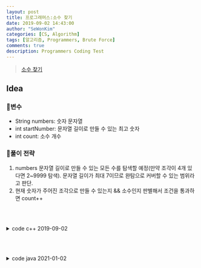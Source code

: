 ```yaml
---
layout: post
title: 프로그래머스:소수 찾기
date: 2019-09-02 14:43:00
author: "SeWonKim"
categories: [CS, Algorithm]
tags: [알고리즘, Programmers, Brute Force]
comments: true
description: Programmers Coding Test
---
```


> [소수 찾기](https://programmers.co.kr/learn/courses/30/lessons/42839)

## Idea

### 🥚변수

- String numbers: 숫자 문자열
- int startNumber: 문자열 길이로 만들 수 있는 최고 숫자
- int count: 소수 개수
  
### 🍳풀이 전략

1. numbers 문자열 길이로 만들 수 있는 모든 수를 탐색할 예정(만약 조각이 4개 있다면 2~9999 탐색). 문자열 길이가 최대 7이므로 완탐으로 커버할 수 있는 범위라고 판단.
2. 현재 숫자가 주어진 조각으로 만들 수 있는지 && 소수인지 판별해서 조건을 통과하면 count++


&nbsp;  
&nbsp;


<details>
<summary>code c++ 2019-09-02</summary>
<div markdown="1">

### 원래 생각한 풀이는...

1. 문자열의 길이가 7이하이므로 최악의 경우 경우의 수 9백만이 되어 브루트 포스로 풀이 할 수 있다.
2. 조합 알고리즘으로 만들 수 있는 문자열을 모두 구한다.
3. 모든 경우의 수가 소수인지 아닌지 판별한다.  
   소수 계산을 빠르게 하는 방법 👉 [에라토스테네스의 체](https://ko.wikipedia.org/wiki/%EC%97%90%EB%9D%BC%ED%86%A0%EC%8A%A4%ED%85%8C%EB%84%A4%EC%8A%A4%EC%9D%98_%EC%B2%B4)

### 2번에서 어떻게 문자열을 구해야할지 모르겠어서 다른 풀이를 생각해 보았다.

2. 주어진 숫자로 만들 수 있는 제일 큰 숫자를 구한다.
3. 2~max 까지 소수를 구한다.
4. 소수인 숫자들이 주어진 숫자를 포함하는지 계산한다.


```cpp
#include <string>
#include <vector>
#include <algorithm>

using namespace std;

bool isPrime(int num) {
    if(num < 2){
        return false;
    }

    for(int i=2; i*i <= num; i++){
        if(num % i == 0){
            return false;
        }
    }

    return true;
}

bool isNumber(int num, vector<int> arr){

    string n = to_string(num);
    vector<int> m;
    for(int i=0; i<n.size(); i++){
        m.push_back(n[i] - '0');
    }

    bool check;
    for(int i=0; i<m.size(); i++){
        check = false;

        for(int j=0; j<arr.size(); j++){
            if(m[i] == arr[j]){
                check = true;
                arr[j] = -1;
                break;
            }
        }

        if(check == false){
            return false;
        }
    }

    return check;
}

int solution(string numbers) {

    string max;
    max = numbers;
    sort(max.begin(), max.end(), greater<int>());

    int answer = 0;

    vector<int> n;
    for(int i=0; i<numbers.size(); i++) {
        n.push_back(numbers[i] - '0');
    }

    for(int i=2; i<=stoi(max); i++ ){
        if(isPrime(i)){
            if(isNumber(i, n)){
                answer++;
            }
        }
    }

    return answer;
}
```

## Review

- 푸는데 2시간정도 걸린 듯 하다...😩 풀었으니 다행이긴 하네...
- 소수 구하는 메소드는 간단하니 꼭꼭 외워놓자!  
- 주어진 숫자가 1,7 일 때 2~71사이의 숫자를 검사하게 된다. 이 때 isNumber 메소드에서 이미 사용한 숫자를 빼주는 과정(`arr[j] = -1`)을 생략하면 7, 11, 17, 71 을 정답으로 구한다. 1은 2번 쓰일 수 없기 때문에 오답! 이 isNumber부분 구현하는게 제일 힘들었다.

</div>
</details>

&nbsp;  
&nbsp;


<details>
<summary>code java 2021-01-02</summary>
<div markdown="1">

```java
import java.util.*;

class Solution {
    public int solution(String numbers) {
        
        int startNumber = 0;
        int answer = 0;
        
        for(int i=0; i<numbers.length(); i++) {
            startNumber += 9*Math.pow(10, i);
        }
        
        for(int n=startNumber; n > 1; n--) {            
            if(hasNumber(n, numbers) && isPrime(n))   answer++;
        }
        return answer;
    }
    
    public boolean hasNumber(int n, String numbers) {
        String str = Integer.toString(n);
        char[] number = numbers.toCharArray();        
        
        for(int i=0; i<str.length(); i++) {
            boolean foundChar = false;
            for(int j=0; j<number.length; j++) {                
                if(str.charAt(i) == number[j]) {
                    number[j] = ' ';
                    foundChar = true;
                    break;
                }
            }
            if(!foundChar)  return false;
        } 
        return true;
    }
    
    public boolean isPrime(int n) {
        if(n <= 1)  return false;
        
        boolean[] list = new boolean[n+1];  // true면 소수, false면 소수가 아님
        Arrays.fill(list, true);
        
        for(int i=2; i*i<= n; i++) {
            if(list[i]) {
                for(int j=i*i; j<=n; j+=i) {
                    list[j] = false;
                }
            }
        }
        return list[n];
    }
}
```


## Review

- isPrime 메소드에서 배열을 만들어서 처리해주는 것보다 수를 자기자신으로 나눴을 때 나머지가 0이되면 false를, 그렇지 않으면 true를 반환하는 방식으로 고치면 메모리를 절약할 수 있을 것 같다.


```java

permutation("", numbers, set);

public void permutation(String prefix, String str, HashSet<Integer> set) {
    int n = str.length();
    
    if(!prefix.equals("")) set.add(Integer.valueOf(prefix));
    for (int i = 0; i < n; i++)
        permutation(prefix + str.charAt(i), str.substring(0, i) + str.substring(i+1, n), set);
```

이런 방식으로 문자열 순열을 만드는 방법이 있던데... 아직 문자열을 다루는 것에 능숙하지 않아서 이런 멋진 방법이 생각나지 않았다.


</div>
</details>

&nbsp;  
&nbsp;



